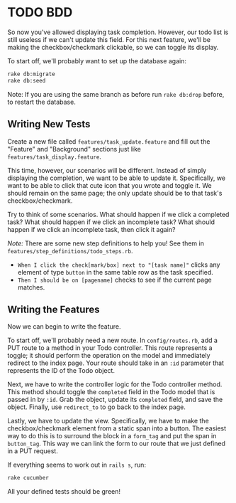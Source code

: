 # TODO BDD
So now you've allowed displaying task completion. However, our todo list is still useless if we can't update this field. For this next feature, we'll be making the checkbox/checkmark clickable, so we can toggle its display.

To start off, we'll probably want to set up the database again:
```bash
rake db:migrate
rake db:seed
```

Note: If you are using the same branch as before run `rake db:drop` before, to restart the database.

## Writing New Tests
Create a new file called `features/task_update.feature` and fill out the "Feature" and "Background" sections just like `features/task_display.feature`.

This time, however, our scenarios will be different. Instead of simply displaying the completion, we want to be able to update it. Specifically, we want to be able to click that cute icon that you wrote and toggle it. We should remain on the same page; the only update should be to that task's checkbox/checkmark.

Try to think of some scenarios. What should happen if we click a completed task? What should happen if we click an incomplete task? What should happen if we click an incomplete task, then click it again?

*Note:* There are some new step definitions to help you! See them in `features/step_definitions/todo_steps.rb`.
- `When I click the check[mark/box] next to "[task name]"` clicks any element of type `button` in the same table row as the task specified.
- `Then I should be on [pagename]` checks to see if the current page matches.

## Writing the Features
Now we can begin to write the feature.

To start off, we'll probably need a new route. In `config/routes.rb`, add a PUT route to a method in your Todo controller. This route represents a toggle; it should perform the operation on the model and immediately redirect to the index page. Your route should take in an `:id` parameter that represents the ID of the Todo object.

Next, we have to write the controller logic for the Todo controller method. This method should toggle the `completed` field in the Todo model that is passed in by `:id`. Grab the object, update its `completed` field, and save the object. Finally, use `redirect_to` to go back to the index page.

Lastly, we have to update the view. Specifically, we have to make the checkbox/checkmark element from a static span into a button. The easiest way to do this is to surround the block in a `form_tag` and put the span in `button_tag`. This way we can link the form to our route that we just defined in a PUT request.

If everything seems to work out in `rails s`, run:
```bash
rake cucumber
```
All your defined tests should be green!
